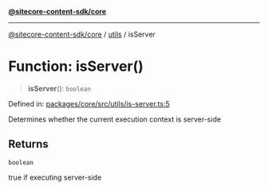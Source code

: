 [**@sitecore-content-sdk/core**](../../README.md)

***

[@sitecore-content-sdk/core](../../README.md) / [utils](../README.md) / isServer

# Function: isServer()

> **isServer**(): `boolean`

Defined in: [packages/core/src/utils/is-server.ts:5](https://github.com/Sitecore/content-sdk/blob/bfe672d212140ef15b86f850b9fb38de51521218/packages/core/src/utils/is-server.ts#L5)

Determines whether the current execution context is server-side

## Returns

`boolean`

true if executing server-side
